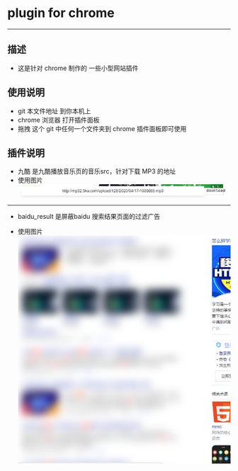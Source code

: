 # plugin for chrome
---
## 描述
- 这是针对 chrome 制作的 一些小型网站插件
## 使用说明
- git 本文件地址 到你本机上
- chrome 浏览器 打开插件面板
- 拖拽 这个 git 中任何一个文件夹到 chrome 插件面板即可使用
## 插件说明
- 九酷
  是九酷播放音乐页的音乐src，针对下载 MP3 的地址
- 使用图片 
![images](https://github.com/Keviniswhite/plugin_for_chrome/blob/master/%E4%B9%9D%E9%85%B7/jqku.jpg)

 ---
 - baidu_result
  是屏蔽baidu 搜索结果页面的过滤广告

- 使用图片
    ![images](https://github.com/Keviniswhite/plugin_for_chrome/blob/master/%E7%99%BE%E5%BA%A6%E6%90%9C%E7%B4%A2%E9%A1%B5%E7%BB%93%E6%9E%9C%E8%BF%87%E6%BB%A4/bldu.jpg)
